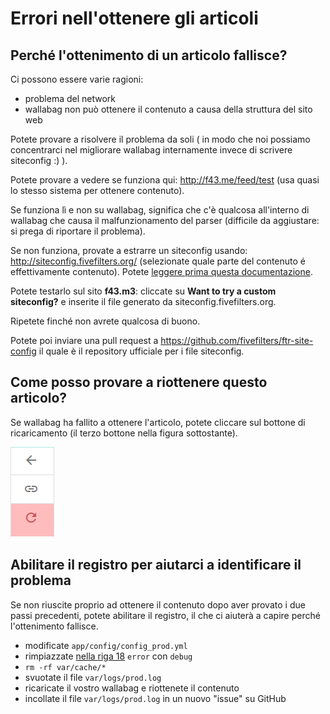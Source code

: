 # Errori nell'ottenere gli articoli

## Perché l'ottenimento di un articolo fallisce?

Ci possono essere varie ragioni:

-   problema del network
-   wallabag non può ottenere il contenuto a causa della struttura del
    sito web

Potete provare a risolvere il problema da soli ( in modo che noi
possiamo concentrarci nel migliorare wallabag internamente invece di
scrivere siteconfig :) ).

Potete provare a vedere se funziona qui:
[<http://f43.me/feed/test>](http://f43.me/feed/test) (usa quasi lo
stesso sistema per ottenere contenuto).

Se funziona lì e non su wallabag, significa che c'è qualcosa all'interno
di wallabag che causa il malfunzionamento del parser (difficile da
aggiustare: si prega di riportare il problema).

Se non funziona, provate a estrarre un siteconfig usando:
[<http://siteconfig.fivefilters.org/>](http://siteconfig.fivefilters.org/)
(selezionate quale parte del contenuto é effettivamente contenuto). Potete
[leggere prima questa documentazione](http://help.fivefilters.org/customer/en/portal/articles/223153-site-patterns).

Potete testarlo sul sito **f43.m3**: cliccate su **Want to try a custom
siteconfig?** e inserite il file generato da siteconfig.fivefilters.org.

Ripetete finché non avrete qualcosa di buono.

Potete poi inviare una pull request a
[<https://github.com/fivefilters/ftr-site-config>](https://github.com/fivefilters/ftr-site-config)
il quale è il repository ufficiale per i file siteconfig.

## Come posso provare a riottenere questo articolo?

Se wallabag ha fallito a ottenere l'articolo, potete cliccare sul
bottone di ricaricamento (il terzo bottone nella figura sottostante).

![Riottienere contenuto](../../img/user/refetch.png)

## Abilitare il registro per aiutarci a identificare il problema

Se non riuscite proprio ad ottenere il contenuto dopo aver provato i due passi precedenti, potete abilitare il registro, il che ci aiuterà a capire perché l'ottenimento fallisce.

- modificate `app/config/config_prod.yml`
- rimpiazzate [nella riga 18](https://github.com/wallabag/wallabag/blob/master/app/config/config_prod.yml#L18) `error` con `debug`
- `rm -rf var/cache/*`
- svuotate il file `var/logs/prod.log`
- ricaricate il vostro wallabag e riottenete il contenuto
- incollate il file `var/logs/prod.log` in un nuovo "issue" su GitHub
